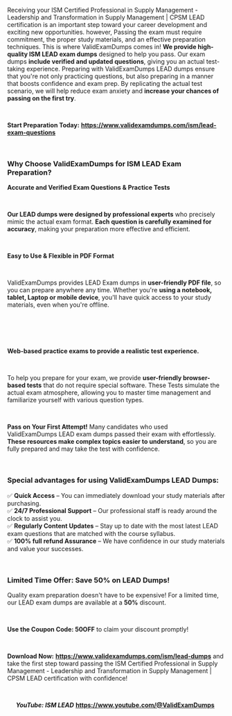 <p>Receiving your ISM Certified Professional in Supply Management - Leadership and Transformation in Supply Management | CPSM LEAD certification is an important step toward your career development and exciting new opportunities. however, Passing the exam must require commitment, the proper study materials, and an effective preparation techniques. This is where ValidExamDumps comes in! <b>We provide high-quality ISM LEAD exam dumps</b> designed to help you pass. Our exam dumps <b>include verified and updated questions</b>, giving you an actual test-taking experience. Preparing with ValidExamDumps LEAD dumps ensure that you're not only practicing questions, but also preparing in a manner that boosts confidence and exam prep. By replicating the actual test scenario, we will help reduce exam anxiety and <b>increase your chances of passing on the first try</b>.</p><br>

<p><strong>Start Preparation Today:</strong>  <b><a href="https://www.validexamdumps.com/ism/lead-exam-questions" >https://www.validexamdumps.com/ism/lead-exam-questions</a></b></p><br>

<h3><strong>Why Choose ValidExamDumps for ISM LEAD Exam Preparation?</strong></h3>

<p><strong>Accurate and Verified Exam Questions & Practice Tests</strong></p><br>

<p><b>Our LEAD dumps were designed by professional experts</b> who precisely mimic the actual exam format. <b>Each question is carefully examined for accuracy</b>, making your preparation more effective and efficient.</p><br>

<p><strong>Easy to Use & Flexible in PDF Format</strong></p><br>

<p>ValidExamDumps provides LEAD Exam dumps in <b>user-friendly PDF file</b>, so you can prepare anywhere any time. Whether you're <b>using a notebook, tablet, Laptop or mobile device</b>, you'll have quick access to your study materials, even when you're offline.</p><br>

<p><a href="https://www.validexamdumps.com/ism/lead-exam-questions" ><img src="https://www.validexamdumps.com/uploads/banners/1709651534_Banner28.png" alt="" style="max-width: 60%;"></a></p><br>

<p><strong>Web-based practice exams to provide a realistic test experience.</strong></p><br>

<p>To help you prepare for your exam, we provide <b>user-friendly browser-based tests</b> that do not require special software. These Tests simulate the actual exam atmosphere, allowing you to master time management and familiarize yourself with various question types.</p><br>

<p><strong>Pass on Your First Attempt!</strong> Many candidates who used ValidExamDumps LEAD exam dumps passed their exam with effortlessly. <b>These resources make complex topics easier to understand</b>, so you are fully prepared and may take the test with confidence.</p><br>

<h3><strong>Special advantages for using ValidExamDumps LEAD Dumps:</strong></h3>

<p>✅ <strong>Quick Access</strong> – You can immediately download your study materials after purchasing.<br>
✅ <strong>24/7 Professional Support</strong> – Our professional staff is ready around the clock to assist you.<br>
✅ <strong>Regularly Content Updates</strong> – Stay up to date with the most latest LEAD exam questions that are matched with the course syllabus.<br>
✅ <strong>100% full refund Assurance</strong> – We have confidence in our study materials and value your successes.</p><br>

<h3><strong>Limited Time Offer: Save 50% on LEAD Dumps!</strong></h3>

<p>Quality exam preparation doesn't have to be expensive! For a limited time, our LEAD exam dumps are available at a <strong>50%</strong> discount.</p><br>

<p><strong>Use the Coupon Code: 50OFF</strong> to claim your discount promptly!</p><br>

<p><strong>Download Now:</strong>  <b><a href="https://www.validexamdumps.com/ism/lead-dumps" >https://www.validexamdumps.com/ism/lead-dumps</a></b> and take the first step toward passing the ISM Certified Professional in Supply Management - Leadership and Transformation in Supply Management | CPSM LEAD certification with confidence!</p><br>

<p style="margin-left: 20px;">
<b><em>YouTube: ISM LEAD</em></b> <a href="https://www.youtube.com/@ValidExamDumps?sub_confirmation=1" target="_blank" title="See LEAD on YouTube"><b>https://www.youtube.com/@ValidExamDumps</b></a></p>
